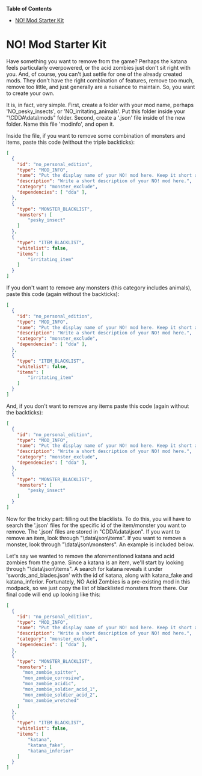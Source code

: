 <!-- START doctoc generated TOC please keep comment here to allow auto update -->
<!-- DON'T EDIT THIS SECTION, INSTEAD RE-RUN doctoc TO UPDATE -->
**Table of Contents**  

- [NO! Mod Starter Kit](#no-mod-starter-kit)

<!-- END doctoc generated TOC please keep comment here to allow auto update -->

# NO! Mod Starter Kit
Have something you want to remove from the game? Perhaps the katana feels particularly overpowered, or the acid zombies just don't sit right with you. And, of course, you can't just settle for one of the already created mods. They don't have the right combination of features, remove too much, remove too little, and just generally are a nuisance to maintain. So, you want to create your own. 

It is, in fact, very simple. First, create a folder with your mod name, perhaps 'NO_pesky_insects', or 'NO_irritating_animals'. Put this folder inside your "\CDDA\data\mods\" folder. Second, create a '.json' file inside of the new folder. Name this file 'modinfo', and open it. 

Inside the file, if you want to remove some combination of monsters and items, paste this code (without the triple backticks):
```JSON
[
  {
    "id": "no_personal_edition",
    "type": "MOD_INFO",
    "name": "Put the display name of your NO! mod here. Keep it short and sweet.",
    "description": "Write a short description of your NO! mod here.",
    "category": "monster_exclude",
    "dependencies": [ "dda" ],
  },
  {
    "type": "MONSTER_BLACKLIST",
    "monsters": [
        "pesky_insect"
    ]
  },
  {
    "type": "ITEM_BLACKLIST",
    "whitelist": false,
    "items": [
        "irritating_item"
    ]
  }
]
```
If you don't want to remove any monsters (this category includes animals), paste this code (again without the backticks):
```JSON
[
  {
    "id": "no_personal_edition",
    "type": "MOD_INFO",
    "name": "Put the display name of your NO! mod here. Keep it short and sweet.",
    "description": "Write a short description of your NO! mod here.",
    "category": "monster_exclude",
    "dependencies": [ "dda" ],
  },
  {
    "type": "ITEM_BLACKLIST",
    "whitelist": false,
    "items": [
        "irritating_item"
    ]
  }
]
``` 
And, if you don't want to remove any items paste this code (again without the backticks):
```JSON
[
  {
    "id": "no_personal_edition",
    "type": "MOD_INFO",
    "name": "Put the display name of your NO! mod here. Keep it short and sweet.",
    "description": "Write a short description of your NO! mod here.",
    "category": "monster_exclude",
    "dependencies": [ "dda" ],
  },
  {
    "type": "MONSTER_BLACKLIST",
    "monsters": [
        "pesky_insect"
    ]
  }
]
```

Now for the tricky part: filling out the blacklists. To do this, you will have to search the '.json' files for the specific id of the item/monster you want to remove. The '.json' files are stored in "CDDA\data\json". If you want to remove an item, look through "\data\json\items". If you want to remove a monster, look through "\data\json\monsters". An example is included below. 



Let's say we wanted to remove the aforementioned katana and acid zombies from the game. Since a katana is an item, we'll start by looking through "\data\json\items". A search for katana reveals it under 'swords_and_blades.json' with the id of katana, along with katana_fake and katana_inferior. Fortunately, NO Acid Zombies is a pre-existing mod in this modpack, so we just copy the list of blacklisted monsters from there. Our final code will end up looking like this: 
```JSON
[
  {
    "id": "no_personal_edition",
    "type": "MOD_INFO",
    "name": "Put the display name of your NO! mod here. Keep it short and sweet.",
    "description": "Write a short description of your NO! mod here.",
    "category": "monster_exclude",
    "dependencies": [ "dda" ],
  },
  {
    "type": "MONSTER_BLACKLIST",
    "monsters": [
      "mon_zombie_spitter",
      "mon_zombie_corrosive",
      "mon_zombie_acidic",
      "mon_zombie_soldier_acid_1",
      "mon_zombie_soldier_acid_2",
      "mon_zombie_wretched"
    ]
  },
  {
    "type": "ITEM_BLACKLIST",
    "whitelist": false,
    "items": [
        "katana",
        "katana_fake",
        "katana_inferior"
    ]
  }
]
```